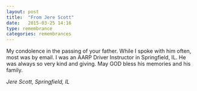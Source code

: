 ```yaml
---
layout: post
title:  "From Jere Scott"
date:   2015-03-25 14:16
type: remembrance
categories: remembrances
---
```


My condolence in the passing of your father. While I spoke with him often, most was by
email. I was an AARP Driver Instructor in Springfield, IL. He was always so very kind and
giving. May GOD bless his memories and his family.

*Jere Scott, Springfield, IL*
